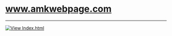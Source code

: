 # www.amkwebpage.com
------
[![View Index.html](https://img.shields.io/badge/View-Index.html-blue)](https://my-c-om.github.io/amkwebpage.io/index.html)
